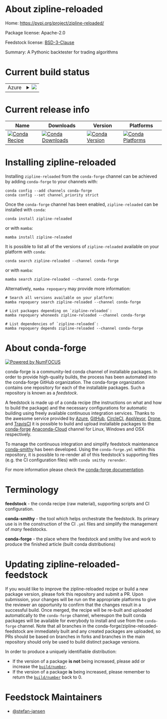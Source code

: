 About zipline-reloaded
======================

Home: https://pypi.org/project/zipline-reloaded/

Package license: Apache-2.0

Feedstock license: [BSD-3-Clause](https://github.com/conda-forge/zipline-reloaded-feedstock/blob/main/LICENSE.txt)

Summary: A Pythonic backtester for trading algorithms

Current build status
====================


<table>
    
  <tr>
    <td>Azure</td>
    <td>
      <details>
        <summary>
          <a href="https://dev.azure.com/conda-forge/feedstock-builds/_build/latest?definitionId=18635&branchName=main">
            <img src="https://dev.azure.com/conda-forge/feedstock-builds/_apis/build/status/zipline-reloaded-feedstock?branchName=main">
          </a>
        </summary>
        <table>
          <thead><tr><th>Variant</th><th>Status</th></tr></thead>
          <tbody><tr>
              <td>linux_64_numpy1.20python3.8.____cpython</td>
              <td>
                <a href="https://dev.azure.com/conda-forge/feedstock-builds/_build/latest?definitionId=18635&branchName=main">
                  <img src="https://dev.azure.com/conda-forge/feedstock-builds/_apis/build/status/zipline-reloaded-feedstock?branchName=main&jobName=linux&configuration=linux%20linux_64_numpy1.20python3.8.____cpython" alt="variant">
                </a>
              </td>
            </tr><tr>
              <td>linux_64_numpy1.20python3.9.____cpython</td>
              <td>
                <a href="https://dev.azure.com/conda-forge/feedstock-builds/_build/latest?definitionId=18635&branchName=main">
                  <img src="https://dev.azure.com/conda-forge/feedstock-builds/_apis/build/status/zipline-reloaded-feedstock?branchName=main&jobName=linux&configuration=linux%20linux_64_numpy1.20python3.9.____cpython" alt="variant">
                </a>
              </td>
            </tr><tr>
              <td>linux_64_numpy1.21python3.10.____cpython</td>
              <td>
                <a href="https://dev.azure.com/conda-forge/feedstock-builds/_build/latest?definitionId=18635&branchName=main">
                  <img src="https://dev.azure.com/conda-forge/feedstock-builds/_apis/build/status/zipline-reloaded-feedstock?branchName=main&jobName=linux&configuration=linux%20linux_64_numpy1.21python3.10.____cpython" alt="variant">
                </a>
              </td>
            </tr><tr>
              <td>osx_64_numpy1.20python3.8.____cpython</td>
              <td>
                <a href="https://dev.azure.com/conda-forge/feedstock-builds/_build/latest?definitionId=18635&branchName=main">
                  <img src="https://dev.azure.com/conda-forge/feedstock-builds/_apis/build/status/zipline-reloaded-feedstock?branchName=main&jobName=osx&configuration=osx%20osx_64_numpy1.20python3.8.____cpython" alt="variant">
                </a>
              </td>
            </tr><tr>
              <td>osx_64_numpy1.20python3.9.____cpython</td>
              <td>
                <a href="https://dev.azure.com/conda-forge/feedstock-builds/_build/latest?definitionId=18635&branchName=main">
                  <img src="https://dev.azure.com/conda-forge/feedstock-builds/_apis/build/status/zipline-reloaded-feedstock?branchName=main&jobName=osx&configuration=osx%20osx_64_numpy1.20python3.9.____cpython" alt="variant">
                </a>
              </td>
            </tr><tr>
              <td>osx_64_numpy1.21python3.10.____cpython</td>
              <td>
                <a href="https://dev.azure.com/conda-forge/feedstock-builds/_build/latest?definitionId=18635&branchName=main">
                  <img src="https://dev.azure.com/conda-forge/feedstock-builds/_apis/build/status/zipline-reloaded-feedstock?branchName=main&jobName=osx&configuration=osx%20osx_64_numpy1.21python3.10.____cpython" alt="variant">
                </a>
              </td>
            </tr><tr>
              <td>win_64_numpy1.20python3.8.____cpython</td>
              <td>
                <a href="https://dev.azure.com/conda-forge/feedstock-builds/_build/latest?definitionId=18635&branchName=main">
                  <img src="https://dev.azure.com/conda-forge/feedstock-builds/_apis/build/status/zipline-reloaded-feedstock?branchName=main&jobName=win&configuration=win%20win_64_numpy1.20python3.8.____cpython" alt="variant">
                </a>
              </td>
            </tr><tr>
              <td>win_64_numpy1.20python3.9.____cpython</td>
              <td>
                <a href="https://dev.azure.com/conda-forge/feedstock-builds/_build/latest?definitionId=18635&branchName=main">
                  <img src="https://dev.azure.com/conda-forge/feedstock-builds/_apis/build/status/zipline-reloaded-feedstock?branchName=main&jobName=win&configuration=win%20win_64_numpy1.20python3.9.____cpython" alt="variant">
                </a>
              </td>
            </tr><tr>
              <td>win_64_numpy1.21python3.10.____cpython</td>
              <td>
                <a href="https://dev.azure.com/conda-forge/feedstock-builds/_build/latest?definitionId=18635&branchName=main">
                  <img src="https://dev.azure.com/conda-forge/feedstock-builds/_apis/build/status/zipline-reloaded-feedstock?branchName=main&jobName=win&configuration=win%20win_64_numpy1.21python3.10.____cpython" alt="variant">
                </a>
              </td>
            </tr>
          </tbody>
        </table>
      </details>
    </td>
  </tr>
</table>

Current release info
====================

| Name | Downloads | Version | Platforms |
| --- | --- | --- | --- |
| [![Conda Recipe](https://img.shields.io/badge/recipe-zipline--reloaded-green.svg)](https://anaconda.org/conda-forge/zipline-reloaded) | [![Conda Downloads](https://img.shields.io/conda/dn/conda-forge/zipline-reloaded.svg)](https://anaconda.org/conda-forge/zipline-reloaded) | [![Conda Version](https://img.shields.io/conda/vn/conda-forge/zipline-reloaded.svg)](https://anaconda.org/conda-forge/zipline-reloaded) | [![Conda Platforms](https://img.shields.io/conda/pn/conda-forge/zipline-reloaded.svg)](https://anaconda.org/conda-forge/zipline-reloaded) |

Installing zipline-reloaded
===========================

Installing `zipline-reloaded` from the `conda-forge` channel can be achieved by adding `conda-forge` to your channels with:

```
conda config --add channels conda-forge
conda config --set channel_priority strict
```

Once the `conda-forge` channel has been enabled, `zipline-reloaded` can be installed with `conda`:

```
conda install zipline-reloaded
```

or with `mamba`:

```
mamba install zipline-reloaded
```

It is possible to list all of the versions of `zipline-reloaded` available on your platform with `conda`:

```
conda search zipline-reloaded --channel conda-forge
```

or with `mamba`:

```
mamba search zipline-reloaded --channel conda-forge
```

Alternatively, `mamba repoquery` may provide more information:

```
# Search all versions available on your platform:
mamba repoquery search zipline-reloaded --channel conda-forge

# List packages depending on `zipline-reloaded`:
mamba repoquery whoneeds zipline-reloaded --channel conda-forge

# List dependencies of `zipline-reloaded`:
mamba repoquery depends zipline-reloaded --channel conda-forge
```


About conda-forge
=================

[![Powered by
NumFOCUS](https://img.shields.io/badge/powered%20by-NumFOCUS-orange.svg?style=flat&colorA=E1523D&colorB=007D8A)](https://numfocus.org)

conda-forge is a community-led conda channel of installable packages.
In order to provide high-quality builds, the process has been automated into the
conda-forge GitHub organization. The conda-forge organization contains one repository
for each of the installable packages. Such a repository is known as a *feedstock*.

A feedstock is made up of a conda recipe (the instructions on what and how to build
the package) and the necessary configurations for automatic building using freely
available continuous integration services. Thanks to the awesome service provided by
[Azure](https://azure.microsoft.com/en-us/services/devops/), [GitHub](https://github.com/),
[CircleCI](https://circleci.com/), [AppVeyor](https://www.appveyor.com/),
[Drone](https://cloud.drone.io/welcome), and [TravisCI](https://travis-ci.com/)
it is possible to build and upload installable packages to the
[conda-forge](https://anaconda.org/conda-forge) [Anaconda-Cloud](https://anaconda.org/)
channel for Linux, Windows and OSX respectively.

To manage the continuous integration and simplify feedstock maintenance
[conda-smithy](https://github.com/conda-forge/conda-smithy) has been developed.
Using the ``conda-forge.yml`` within this repository, it is possible to re-render all of
this feedstock's supporting files (e.g. the CI configuration files) with ``conda smithy rerender``.

For more information please check the [conda-forge documentation](https://conda-forge.org/docs/).

Terminology
===========

**feedstock** - the conda recipe (raw material), supporting scripts and CI configuration.

**conda-smithy** - the tool which helps orchestrate the feedstock.
                   Its primary use is in the construction of the CI ``.yml`` files
                   and simplify the management of *many* feedstocks.

**conda-forge** - the place where the feedstock and smithy live and work to
                  produce the finished article (built conda distributions)


Updating zipline-reloaded-feedstock
===================================

If you would like to improve the zipline-reloaded recipe or build a new
package version, please fork this repository and submit a PR. Upon submission,
your changes will be run on the appropriate platforms to give the reviewer an
opportunity to confirm that the changes result in a successful build. Once
merged, the recipe will be re-built and uploaded automatically to the
`conda-forge` channel, whereupon the built conda packages will be available for
everybody to install and use from the `conda-forge` channel.
Note that all branches in the conda-forge/zipline-reloaded-feedstock are
immediately built and any created packages are uploaded, so PRs should be based
on branches in forks and branches in the main repository should only be used to
build distinct package versions.

In order to produce a uniquely identifiable distribution:
 * If the version of a package **is not** being increased, please add or increase
   the [``build/number``](https://docs.conda.io/projects/conda-build/en/latest/resources/define-metadata.html#build-number-and-string).
 * If the version of a package **is** being increased, please remember to return
   the [``build/number``](https://docs.conda.io/projects/conda-build/en/latest/resources/define-metadata.html#build-number-and-string)
   back to 0.

Feedstock Maintainers
=====================

* [@stefan-jansen](https://github.com/stefan-jansen/)

